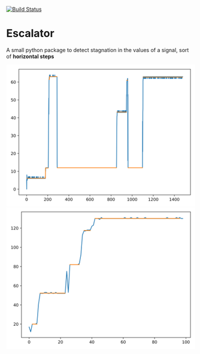 [![Build Status](https://travis-ci.com/Nyandams/step_detection.svg?branch=master)](https://travis-ci.com/Nyandams/step_detection)
# Escalator

A small python package to detect stagnation in the values of a signal, sort of **horizontal steps**

![Example 1 of the result](https://raw.githubusercontent.com/Nyandams/step_detection/master/images/plat1.png)
![Example 2 of the result](https://raw.githubusercontent.com/Nyandams/step_detection/master/images/plat2.png)
